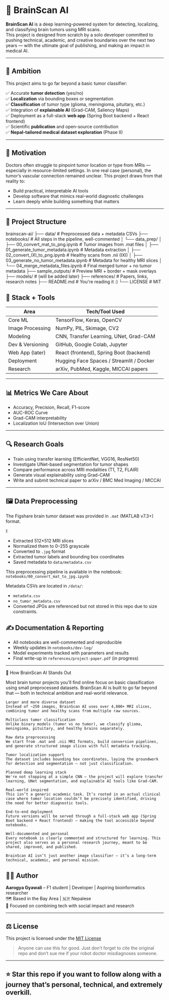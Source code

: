 # 🧠 BrainScan AI

**BrainScan AI** is a deep learning-powered system for detecting, localizing, and classifying brain tumors using MRI scans.  
This project is designed from scratch by a solo developer committed to pushing technical, academic, and creative boundaries over the next two years — with the ultimate goal of publishing, and making an impact in medical AI.

---

## 🚀 Ambition

This project aims to go far beyond a basic tumor classifier:

✅ Accurate **tumor detection** (yes/no)  
✅ **Localization** via bounding boxes or segmentation  
✅ **Classification** of tumor type (glioma, meningioma, pituitary, etc.)  
✅ Integration of **explainable AI** (Grad-CAM, Saliency Maps)  
✅ Deployment as a full-stack **web app** (Spring Boot backend + React frontend)  
✅ Scientific **publication** and open-source contribution  
✅ **Nepal-tailored medical dataset exploration** (Phase II)

---

## 🔬 Motivation

Doctors often struggle to pinpoint tumor location or type from MRIs — especially in resource-limited settings. In one real case (personal), the tumor’s vascular connection remained unclear. This project draws from that reality to:

- Build practical, interpretable AI tools  
- Develop software that mimics real-world diagnostic challenges  
- Learn deeply while building something that matters

---

## 📁 Project Structure

brainscan-ai/
├── data/                # Preprocessed data + metadata CSVs
├── notebooks/           # All steps in the pipeline, well-commented
│   └── data_prep/
│       ├── 00_convert_mat_to_png.ipynb             # Tumor images from .mat files
│       ├── 01_generate_tumor_metadata.ipynb        # Metadata extraction
│       ├── 02_convert_IXI_to_png.ipynb             # Healthy scans from .nii (IXI)
│       ├── 03_generate_no_tumor_metadata.ipynb     # Metadata for healthy MRI slices
│       └── 04_merge_metadata_files.ipynb           # Final merged tumor + no tumor metadata
├── sample_outputs/      # Preview MRI + border + mask overlays
├── models/              # (will be added later)
├── references/          # Papers, links, research notes
├── README.md            # You're reading it :)
└── LICENSE              # MIT

## 🧠 Stack + Tools

| Area                | Tech/Tool Used                       |
|---------------------|--------------------------------------|
| Core ML             | TensorFlow, Keras, OpenCV            |
| Image Processing    | NumPy, PIL, Skimage, CV2             |
| Modeling            | CNN, Transfer Learning, UNet, Grad-CAM |
| Dev & Versioning    | GitHub, Google Colab, Jupyter        |
| Web App (later)     | React (frontend), Spring Boot (backend) |
| Deployment          | Hugging Face Spaces / Streamlit / Docker |
| Research            | arXiv, PubMed, Kaggle, MICCAI papers |

---

## 📊 Metrics We Care About

- Accuracy, Precision, Recall, F1-score  
- AUC-ROC Curve  
- Grad-CAM interpretability  
- Localization IoU (Intersection over Union)

---

## 🔍 Research Goals

- Train using transfer learning (EfficientNet, VGG16, ResNet50)  
- Investigate UNet-based segmentation for tumor shapes  
- Compare performance across MRI modalities (T1, T2, FLAIR)  
- Generate visual explainability using Grad-CAM  
- Write and submit technical paper to arXiv / BMC Med Imaging / MICCAI

---

## 🖼️ Data Preprocessing

The Figshare brain tumor dataset was provided in `.mat` (MATLAB v7.3+) format.

I:
- Extracted 512×512 MRI slices
- Normalized them to 0–255 grayscale
- Converted to `.jpg` format
- Extracted tumor labels and bounding box coordinates
- Saved metadata to `data/metadata.csv`

This preprocessing pipeline is available in the notebook:  
`notebooks/00_convert_mat_to_jpg.ipynb`

Metadata CSVs are located in `/data/`:
- `metadata.csv`
- `no_tumor_metadata.csv`
- Converted JPGs are referenced but not stored in this repo due to size constraints.



## ✍️ Documentation & Reporting

- All notebooks are well-commented and reproducible  
- Weekly updates in `notebooks/dev-log/`  
- Model experiments tracked with parameters and results  
- Final write-up in `references/project-paper.pdf` (in progress)

---
🧩 How BrainScan AI Stands Out

Most brain tumor projects you’ll find online focus on basic classification using small preprocessed datasets. BrainScan AI is built to go far beyond that — both in technical ambition and real-world relevance.

    Larger and more diverse dataset
    Instead of ~250 images, BrainScan AI uses over 4,800+ MRI slices, combining tumor and healthy scans from multiple raw sources.

    Multiclass tumor classification
    Unlike binary models (tumor vs no tumor), we classify glioma, meningioma, pituitary, and healthy brains separately.

    Raw data preprocessing
    We start from .mat and .nii MRI formats, build conversion pipelines, and generate structured image slices with full metadata tracking.

    Tumor localization support
    The dataset includes bounding box coordinates, laying the groundwork for detection and segmentation — not just classification.

    Planned deep learning stack
    We're not stopping at a simple CNN — the project will explore transfer learning, UNet segmentation, and explainable AI tools like Grad-CAM.

    Real-world inspired
    This isn’t a generic academic task. It’s rooted in an actual clinical case where tumor location couldn’t be precisely identified, driving the need for better diagnostic tools.

    End-to-end deployment
    Future versions will be served through a full-stack web app (Spring Boot backend + React frontend) — making the tool accessible beyond notebooks.

    Well-documented and personal
    Every notebook is clearly commented and structured for learning. This project also serves as a personal research journey, meant to be shared, improved, and published.

    BrainScan AI isn’t just another image classifier — it’s a long-term technical, academic, and personal mission.

## 🧑‍💻 Author

**Aarogya Gyawali** – F1 student | Developer | Aspiring bioinformatics researcher  
🗺️ Based in the Bay Area | 🇳🇵 Nepalese  
🎯 Focused on combining tech with social impact and research  

---

## ⚖️ License

This project is licensed under the [MIT License](./LICENSE)

> Anyone can use this for good. Just don’t forget to cite the original repo and don’t sue me if your robot doctor misdiagnoses someone.

---

## ⭐ Star this repo if you want to follow along with a journey that’s personal, technical, and extremely overkill.


